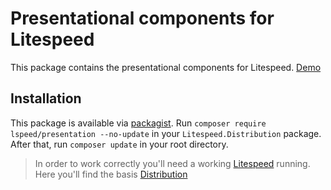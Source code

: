 # Presentational components for Litespeed

This package contains the presentational components for Litespeed. [Demo](https://litespeed.io)

## Installation

This package is available via [packagist]. Run `composer require lspeed/presentation --no-update` in your
`Litespeed.Distribution` package. After that, run `composer update` in your root directory.

> In order to work correctly you'll need a working [Litespeed] running. Here you'll find the basis [Distribution]

[litespeed]: https://litespeed.io
[distribution]: https://github.com/LitespeedProject/Distribution
[packagist]: https://packagist.org/packages/lspeed/presentation
